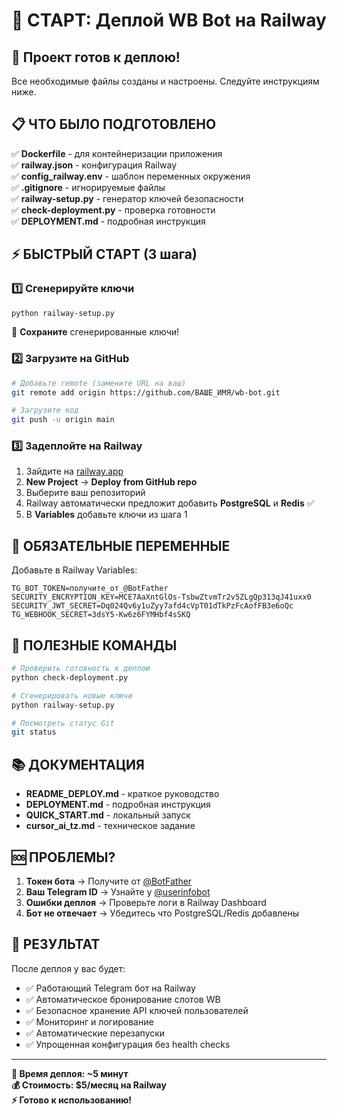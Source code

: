 # 🎯 СТАРТ: Деплой WB Bot на Railway

## 🚀 Проект готов к деплою!

Все необходимые файлы созданы и настроены. Следуйте инструкциям ниже.

## 📋 ЧТО БЫЛО ПОДГОТОВЛЕНО

✅ **Dockerfile** - для контейнеризации приложения  
✅ **railway.json** - конфигурация Railway  
✅ **config_railway.env** - шаблон переменных окружения  
✅ **.gitignore** - игнорируемые файлы  
✅ **railway-setup.py** - генератор ключей безопасности  
✅ **check-deployment.py** - проверка готовности  
✅ **DEPLOYMENT.md** - подробная инструкция  

## ⚡ БЫСТРЫЙ СТАРТ (3 шага)

### 1️⃣ Сгенерируйте ключи
```bash
python railway-setup.py
```
📝 **Сохраните** сгенерированные ключи!

### 2️⃣ Загрузите на GitHub
```bash
# Добавьте remote (замените URL на ваш)
git remote add origin https://github.com/ВАШЕ_ИМЯ/wb-bot.git

# Загрузите код
git push -u origin main
```

### 3️⃣ Задеплойте на Railway
1. Зайдите на [railway.app](https://railway.app)
2. **New Project** → **Deploy from GitHub repo**
3. Выберите ваш репозиторий
4. Railway автоматически предложит добавить **PostgreSQL** и **Redis** ✅
5. В **Variables** добавьте ключи из шага 1

## 🔑 ОБЯЗАТЕЛЬНЫЕ ПЕРЕМЕННЫЕ

Добавьте в Railway Variables:

```env
TG_BOT_TOKEN=получите_от_@BotFather
SECURITY_ENCRYPTION_KEY=MCE7AaXntGlOs-TsbwZtvmTr2v5ZLgQp313qJ41uxx0
SECURITY_JWT_SECRET=Dq024Qv6y1uZyy7afd4cVpT01dTkPzFcAofFB3e6oQc
TG_WEBHOOK_SECRET=3dsY5-Kw6z6FYMHbf4sSKQ
```

## 🔧 ПОЛЕЗНЫЕ КОМАНДЫ

```bash
# Проверить готовность к деплою
python check-deployment.py

# Сгенерировать новые ключи
python railway-setup.py

# Посмотреть статус Git
git status
```

## 📚 ДОКУМЕНТАЦИЯ

- **README_DEPLOY.md** - краткое руководство
- **DEPLOYMENT.md** - подробная инструкция  
- **QUICK_START.md** - локальный запуск
- **cursor_ai_tz.md** - техническое задание

## 🆘 ПРОБЛЕМЫ?

1. **Токен бота** → Получите от [@BotFather](https://t.me/botfather)
2. **Ваш Telegram ID** → Узнайте у [@userinfobot](https://t.me/userinfobot) 
3. **Ошибки деплоя** → Проверьте логи в Railway Dashboard
4. **Бот не отвечает** → Убедитесь что PostgreSQL/Redis добавлены

## 🎉 РЕЗУЛЬТАТ

После деплоя у вас будет:
- ✅ Работающий Telegram бот на Railway
- ✅ Автоматическое бронирование слотов WB
- ✅ Безопасное хранение API ключей пользователей
- ✅ Мониторинг и логирование
- ✅ Автоматические перезапуски
- ✅ Упрощенная конфигурация без health checks

---

**🚀 Время деплоя: ~5 минут**  
**💰 Стоимость: $5/месяц на Railway**  
**⚡ Готово к использованию!**
